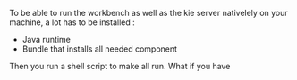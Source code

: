 To be able to run the workbench as well as the kie server nativelely on your machine, a lot has to be installed : 

* Java runtime
* Bundle that installs all needed component

Then you run a shell script to make all run. What if you have 












